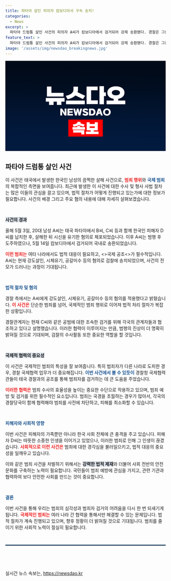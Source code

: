 ```yaml
---
title: 파타야 살인 피의자 캄보디아서 구속 송치!
categories:
  - News
excerpt: >
  파타야 드럼통 살인 사건의 피의자 A씨가 캄보디아에서 검거되어 강제 송환됐다. 경찰은 그를 강도살인과 시체유기 혐의로 구속하며, 범행의 전모를 밝혀내기 위해 공범 수사를 강화 중이다. 검사와 경찰의 치열한 공조가 주목받고 있다.
feature_text: >
  파타야 드럼통 살인 사건의 피의자 A씨가 캄보디아에서 검거되어 강제 송환됐다. 경찰은 그를 강도살인과 시체유기 혐의로 구속하며, 범행의 전모를 밝혀내기 위해 공범 수사를 강화 중이다. 검사와 경찰의 치열한 공조가 주목받고 있다.
image: '/assets/img/newsdao_breakingnews.jpg'
---
```


<p><img src="/assets/img/newsdao_breakingnews.jpg" alt="koreaapp 속보" /></p>

<h2 data-ke-size="size26">파타야 드럼통 살인 사건</h2>

<p data-ke-size="size16">이 사건은 태국에서 발생한 한국인 남성의 끔찍한 살해 사건으로, <b><span style="color: #ee2323;">범죄 행위</span></b>와 <b><span style="color: #1a5490;">국제 범죄</span></b>의 복합적인 측면을 보여줍니다. 최근에 발생한 이 사건에 대한 수사 및 형사 사법 절차는 많은 이들의 관심을 끌고 있으며, 법적 절차가 어떻게 진행되고 있는가에 대한 정보가 필요합니다. 사건의 배경 그리고 주요 혐의 내용에 대해 자세히 살펴보겠습니다.</p>

<p data-ke-size="size16">&nbsp;</p>

<p><b><span style="background-color: #21538527;">사건의 경과</span></b> </p>

<p>올해 5월 3일, 20대 남성 A씨는 태국 파타야에서 B씨, C씨 등과 함께 한국인 피해자 D씨를 납치한 후, 살해한 뒤 시신을 유기한 혐의로 체포되었습니다. 이후 A씨는 범행 후 도주하였으나, 5월 14일 캄보디아에서 검거되어 국내로 송환되었습니다. </p>

<p><b><span style="color: #ee2323;">이런 범죄는</span></b> 여타 나라에서도 법적 대응이 필요하고, &lt;&gt;국제 공조&lt;&gt;가 필수적입니다. A씨는 현재 강도살인, 시체유기, 공갈미수 등의 혐의로 검찰에 송치되었으며, 사건의 전모가 드러나는 과정이 기대됩니다.</p>

<p data-ke-size="size16">&nbsp;</p>

<p><b><span style="color: #1a5490;">법적 절차 및 혐의</span></b> </p>

<p>경찰 측에서는 A씨에게 강도살인, 시체유기, 공갈미수 등의 혐의를 적용했다고 밝혔습니다. <b><span style="color: #ee2323;">이 사건은</span></b> 단순한 범죄를 넘어, 국제적인 범죄 행위로 이어져 법적 처리 절차가 복잡한 상황입니다. </p>

<p>경찰관계자는 현재 C씨와 같은 공범에 대한 조속한 검거를 위해 각국의 관계자들과 협조하고 있다고 설명했습니다. 이러한 협력이 이루어지는 만큼, 범행의 진상이 더 명확히 밝혀질 것으로 기대되며, 검찰의 수사활동 또한 중요한 역할을 할 것입니다.</p>

<p data-ke-size="size16">&nbsp;</p>

<p><b><span style="background-color: #21538527;">국제적 협력의 중요성</span></b> </p>

<p>이 사건은 국제적인 범죄의 특성을 잘 보여줍니다. 특히 범죄자가 다른 나라로 도피한 경우, 경찰 국제협력 업무가 더 중요해집니다. <b><span style="color: #1a5490;">이번 사건에서 볼 수 있듯이</span></b> 경찰청 국제협력관들이 태국 경찰과의 공조를 통해 범죄자를 검거하는 데 큰 도움을 주었습니다.</p>

<p><b><span style="color: #ee2323;">이러한 협력은</span></b> 범죄 수사의 효율성을 높이는 중요한 수단으로 작용하고 있으며, 범죄 예방 및 검거를 위한 필수적인 요소입니다. 범죄는 국경을 초월하는 경우가 많아서, 각국의 경찰당국이 함께 협력해야 범죄를 사전에 차단하고, 피해를 최소화할 수 있습니다.</p>

<p data-ke-size="size16">&nbsp;</p>

<p><b><span style="color: #1a5490;">피해자와 사회적 영향</span></b></p>

<p>이번 사건은 피해자의 가족뿐만 아니라 한국 사회 전체에 큰 충격을 주고 있습니다. 피해자 D씨는 따뜻한 소중한 인생을 이어가고 있었으나, 이러한 범죄로 인해 그 인생이 끊겼습니다. <b><span style="color: #ee2323;">사회적으로 이런 사건은</span></b> 범죄에 대한 경각심을 불러일으키고, 법적 대응의 중요성을 일깨우고 있습니다.</p>

<p>이와 같은 범죄 사건을 처벌하기 위해서는 <b><span style="background-color: #21538527;">강력한 법적 제재</span></b>와 더불어 사회 전반의 안전 문화를 구축하는 노력이 필요합니다. 국민들이 범죄 예방에 관심을 가지고, 관련 기관과 협력하여 보다 안전한 사회를 만드는 것이 중요합니다.</p>

<p data-ke-size="size16">&nbsp;</p>

<p><b><span style="color: #1a5490;">결론</span></b> </p>

<p>이번 사건을 통해 우리는 범죄의 심각성과 범죄자 검거의 어려움을 다시 한 번 되새기게 됩니다. <b><span style="color: #ee2323;">국제적인 범죄는</span></b> 여러 나라 간 협력을 통해서만 해결할 수 있는 문제입니다. 법적 절차가 계속 진행되고 있으며, 향후 정황이 더 밝혀질 것으로 기대됩니다. 범죄를 줄이기 위한 사회적 노력이 절실히 필요합니다. </p>

<p data-ke-size="size16">&nbsp;</p>

<hr style="border: 1px solid #215385;"/>

<p data-ke-size="size16">&nbsp;</p>

<p data-ke-size="size16">&nbsp;</p>
실시간 뉴스 속보는, <a href="https://newsdao.kr" rel="dofollow">https://newsdao.kr</a>


